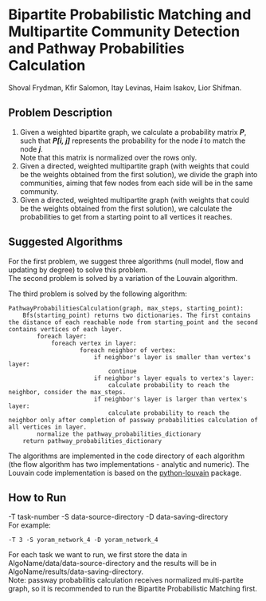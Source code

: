 # Bipartite Probabilistic Matching and Multipartite Community Detection and Pathway Probabilities Calculation 
Shoval Frydman, Kfir Salomon, Itay Levinas, Haim Isakov, Lior Shifman.

## Problem Description
1. Given a weighted bipartite graph, we calculate a probability matrix ***P***, such that ***P[i, j]*** represents the 
probability for the node ***i*** to match the node ***j***.  
Note that this matrix is normalized over the rows only. 
2. Given a directed, weighted multipartite graph (with weights that could be the weights obtained from the first 
solution), we divide the graph into communities, aiming that few nodes from each side will be in the same community.
3. Given a directed, weighted multipartite graph (with weights that could be the weights obtained from the first 
solution), we calculate the probabilities to get from a starting point to all vertices it reaches.

## Suggested Algorithms
For the first problem, we suggest three algorithms (null model, flow and updating by degree) to solve this problem.  
The second problem is solved by a variation of the Louvain algorithm.  

The third problem is solved by the following algorithm:  
```
PathwayProbabilitiesCalculation(graph, max_steps, starting_point):  
	Bfs(starting_point) returns two dictionaries. The first contains the distance of each reachable node from starting_point and the second contains vertices of each layer.
		foreach layer:  
			foreach vertex in layer:  
      				foreach neighbor of vertex:  
        				if neighbor's layer is smaller than vertex's layer:   
          					continue  
        				if neighbor's layer equals to vertex's layer:  
          					calculate probability to reach the neighbor, consider the max_steps.  
        				if neighbor's layer is larger than vertex's layer:  
          					calculate probability to reach the neighbor only after completion of passway probabilities calculation of all vertices in layer.  
  		normalize the pathway_probabilities_dictionary  
  	return pathway_probabilities_dictionary  
```
     

The algorithms are implemented in the code directory of each algorithm (the flow algorithm has two implementations - analytic and 
numeric). The Louvain code implementation is based on the 
[python-louvain](https://python-louvain.readthedocs.io/en/latest/) package.

## How to Run
-T task-number -S data-source-directory -D data-saving-directory  
For example:
```
-T 3 -S yoram_network_4 -D yoram_network_4
```
For each task we want to run, we first store the data in AlgoName/data/data-source-directory and the results will be in AlgoName/results/data-saving-directory.  
Note: passway probabilitis calculation receives normalized multi-partite graph, so it is recommended to run the Bipartite Probabilistic Matching first.  
 
